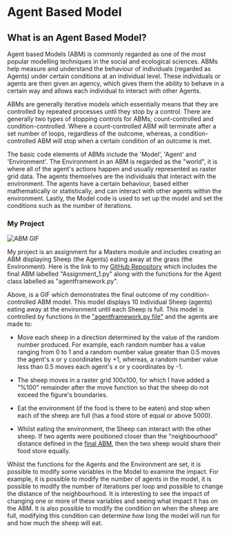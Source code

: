 # Agent Based Model

## What is an Agent Based Model?

Agent based Models (ABM) is commonly regarded as one of the most popular modelling techniques in the social and ecological sciences. ABMs help measure and understand the behaviour of individuals (regarded as Agents) under certain conditions at an individual level. These individuals or agents are then given an agency, which gives them the ability to behave in a certain way and allows each individual to interact with other Agents. 

ABMs are generally iterative models which essentially means that they are controlled by repeated processes until they stop by a control. There are generally two types of stopping controls for ABMs; count-controlled and condition-controlled. Where a count-controlled ABM will terminate after a set number of loops, regardless of the outcome, whereas, a condition-controlled ABM will stop when a certain condition of an outcome is met. 

The basic code elements of ABMs include the 'Model', 'Agent' and 'Environment'. The Environment in an ABM is regarded as the "world", it is where all of the agent's actions happen and usually represented as raster grid data. The agents themselves are the individuals that interact with the environment. The agents have a certain behaviour, based either mathematically or statistically, and can interact with other agents within the environment. Lastly, the Model code is used to set up the model and set the conditions such as the number of iterations.

### My Project

![ABM GIF](abm.gif)

My project is an assignment for a Masters module and includes creating an ABM displaying Sheep (the Agents) eating away at the grass (the Environment). Here is the link to my [GitHub Repository](https://github.com/danialowen/Leeds_Assignment_1) which includes the final ABM labelled "Assignment_1.py" along with the functions for the Agent class labelled as "agentframework.py".

Above, is a GIF which demonstrates the final outcome of my condition-controlled ABM model. This model displays 10 individual Sheep (agents) eating away at the environment until each Sheep is full. This model is controlled by functions in the ["agentframework.py file"](https://github.com/danialowen/Leeds_Assignment_1) and the agents are made to:

- Move each sheep in a direction determined by the value of the random number produced. For example, each random number has a value ranging from 0 to 1 and a random number value greater than 0.5 moves the agent's x or y coordinates by +1, whereas, a random number value less than 0.5 moves each agent's x or y coordinates by -1.

- The sheep moves in a raster grid 100x100, for which I have added a "%100" remainder after the move function so that the sheep do not exceed the figure's boundaries.   

- Eat the environment (if the food is there to be eaten) and stop when each of the sheep are full (has a food store of equal or above 5000). 

- Whilst eating the environment, the Sheep can interact with the other sheep. If two agents were positioned closer than the "neighbourhood" distance defined in the [final ABM](https://github.com/danialowen/Leeds_Assignment_1), then the two sheep would share their food store equally.  


Whilst the functions for the Agents and the Environment are set, it is possible to modify some variables in the Model to examine the impact. For example, it is possible to modify the number of agents in the model, it is possible to modify the number of iterations per loop and possible to change the distance of the neighbourhood. It is interesting to see the impact of changing one or more of these variables and seeing what impact it has on the ABM. It is also possible to modify the condition on when the sheep are full, modifying this condition can determine how long the model will run for and how much the sheep will eat.
